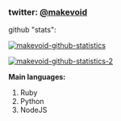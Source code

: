 ### twitter: [@makevoid](https://twitter.com/makevoid)


github "stats": 

<a href="#">![makevoid-github-statistics](https://github-readme-stats.vercel.app/api?username=makevoid&show_icons=true&include_all_commits=true&count_private=true&hide_title=true)</a>


<a href="#">![makevoid-github-statistics-2](https://github-profile-trophy.vercel.app/?username=makevoid)</a>

**Main languages:**
1. Ruby
2. Python
3. NodeJS
